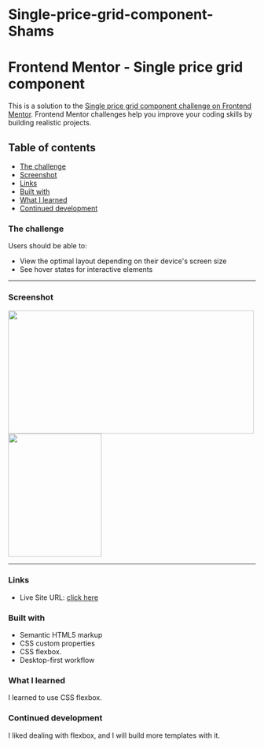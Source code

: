 # Single-price-grid-component-Shams

# Frontend Mentor - Single price grid component

This is a solution to the [Single price grid component challenge on Frontend Mentor](https://www.frontendmentor.io/challenges/single-price-grid-component-5ce41129d0ff452fec5abbbc). Frontend Mentor challenges help you improve your coding skills by building realistic projects. 

## Table of contents
  - [The challenge](#the-challenge)
  - [Screenshot](#screenshot)
  - [Links](#links)
  - [Built with](#built-with)
  - [What I learned](#what-i-learned)
  - [Continued development](#continued-development)

### The challenge

Users should be able to:

- View the optimal layout depending on their device's screen size
- See hover states for interactive elements

---

### Screenshot

<div display='flex'>
  <img src ='https://i.ibb.co/bF0K1xr/screencapture-192-168-1-11-5501-index-html-2022-04-12-01-22-58.png" alt="screencapture-192-168-1-11-5501-index-html-2022-04-12-01-22-58' width="500" height="250">
</div>
<div display='flex'>
<img src="https://i.ibb.co/NNcZ2yZ/screencapture-ninjas-t-github-io-Single-price-grid-component-Shams-2022-04-12-01-33-29.png" width='190' height='250' />
</div>

---

### Links

- Live Site URL: [click here](https://ninjas-t.github.io/Single-price-grid-component-Shams/)

### Built with

- Semantic HTML5 markup
- CSS custom properties
- CSS flexbox.
- Desktop-first workflow

### What I learned

I learned to use CSS flexbox.

### Continued development

I liked dealing with flexbox, and I will build more templates with it.
